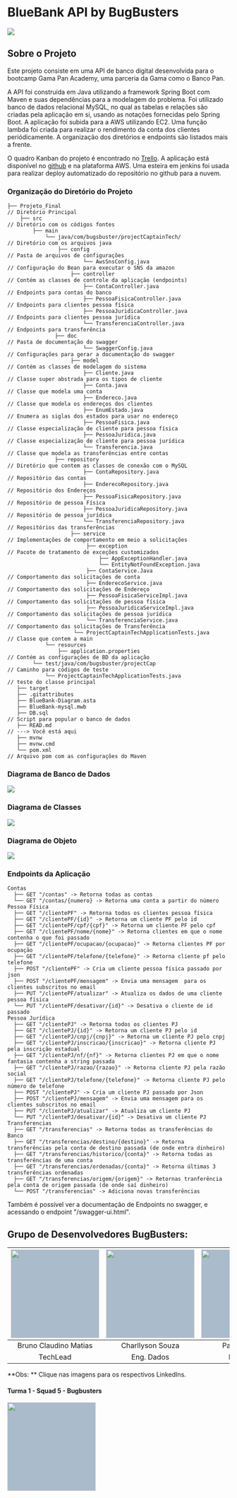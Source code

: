 # BlueBank  API by BugBusters

![](https://github.com/TML45/Projeto_Final/blob/developer/BlueBank.png?raw=true)

## Sobre o Projeto

Este projeto consiste em uma API de banco digital desenvolvida para o bootcamp Gama Pan Academy, uma parceria da Gama como o Banco Pan.

A API foi construída em Java utilizando a framework Spring Boot com Maven e suas dependências para a modelagem do problema. Foi utilizado banco de dados relacional MySQL, no qual as tabelas e  relações são criadas pela aplicação em si, usando as notações fornecidas pelo Spring Boot. A aplicação foi subida para a AWS utilizando EC2. Uma função lambda foi criada para realizar o rendimento da conta dos clientes periódicamente. A organização dos diretórios e endpoints são listados mais a frente.

O quadro Kanban do projeto é encontrado no [Trello](https://trello.com/invite/b/Xe8WKBZ4/82ca1738ea2e196b0192582c6951c74d/quadro-kanban-bugbusters). A aplicação está disponível no [github](https://github.com/TML45/Projeto_Final) e na plataforma AWS. Uma esteira em jenkins foi usada para realizar deploy automatizado do repositório no github para a nuvem.

### Organização do Diretório do Projeto

```
├── Projeto_Final                                                        // Diretório Principal
    ├── src                                                              // Diretório com os códigos fontes
        ├── main
            └── java/com/bugsbuster/projectCaptainTech/                  // Diretório com os arquivos java
        	    ├── config                                               // Pasta de arquivos de configurações
​                        └── AwsSnsConfig.java                                // Configuração do Bean para executar o SNS da amazon
​                    ├── controller                                           // Contém as classes de controle da aplicação (endpoints)
​                        ├── ContaController.java                             // Endpoints para contas do banco
​                        ├── PessoaFisicaController.java                      // Endpoints para clientes pessoa física
​                        ├── PessoaJuridicaController.java                    // Endpoints para clientes pessoa jurídica
​                        └── TransferenciaController.java                     // Endpoints para transferência
​        	    ├── doc                                                  // Pasta de documentação do swagger
​                        └── SwaggerConfig.java                               // Configurações para gerar a documentação do swagger
​                    ├── model                                                // Contém as classes de modelagem do sistema
​                        ├── Cliente.java                                     // Classe super abstrada para os tipos de cliente
​                        ├── Conta.java                                       // Classe que modela uma conta
​                        ├── Endereco.java                                    // Classe que modela os endereços dos clientes
​                        ├── EnumEstado.java                                  // Enumera as siglas dos estados para usar no endereço
​                        ├── PessoaFisica.java                                // Classe especialização de cliente para pessoa física
​                        ├── PessoaJuridica.java                              // Classe especialização de cliente para pessoa jurídica
​                        └── Transferencia.java                               // Classe que modela as transferências entre contas
​        	    ├── repository                                           // Diretório que contem as classes de conexão com o MySQL
​                        ├── ContaRepository.java                             // Repositório das contas
​                        ├── EnderecoRepository.java                          // Repositório dos Endereços
​                        ├── PessoaFisicaRepository.java                      // Repositório de pessoa Física
​                        ├── PessoaJuridicaRepository.java                    // Repositório de pessoa jurídica
​                        └── TransferenciaRepository.java                     // Repositórios das transferências
​                    ├── service                                              // Implementações de comportamento em meio a solicitações
                         ├── exception                                        // Pacote de tratamento de exceções customizados
                             ├── AppExceptionHandler.java
                             └── EntityNotFoundException.java
                         ├── ContaService.Java                                // Comportamento das solicitações de conta
                         ├── EnderecoService.java                             // Comportamento das solicitações de Endereço
                         ├── PessoaFisicaServiceImpl.java                     // Comportamento das solicitações de pessoa física
                         ├── PessoaJuridicaServiceImpl.java                   // Comportamento das solicitações de pessoa jurídica
                         └── TransferenciaService.java                        // Comportamento das solicitações de Transferência
                     └── ProjectCaptainTechApplicationTests.java              // Classe que contem a main
            └── resources
                ├── application.properties                                    // Contém as configurações de BD da aplicação
        └── test/java/com/bugsbuster/projectCap                               // Caminho para códigos de teste
            └── ProjectCaptainTechApplicationTests.java         	          // teste do classe principal
   ├── target
   ├── .gitattributes
   ├── BlueBank-Diagram.asta
   ├── BlueBank-mysql.mwb
   ├── DB.sql                                                                // Script para popular o banco de dados
   ├── READ.md                                                               // ---> Você está aqui
   ├── mvnw
   ├── mvnw.cmd
   └── pom.xml                                                               // Arquivo pom com as configurações do Maven

```

### Diagrama de Banco de Dados

![](https://github.com/TML45/Projeto_Final/blob/developer/RelationalDiagram.png?raw=true)

### Diagrama de Classes

![](https://github.com/TML45/Projeto_Final/blob/developer/ClassDiagram.png?raw=true)

### Diagrama de Objeto

![](https://github.com/TML45/Projeto_Final/blob/developer/ObjectDiagram.png?raw=true)

### Endpoints da Aplicação

```
Contas
  ├── GET "/contas" -> Retorna todas as contas
  └── GET "/contas/{numero} -> Retorna uma conta a partir do número
Pessoa Física
  ├── GET "/clientePF" -> Retorna todos os clientes pessoa física
  ├── GET "/clientePF/{id}" -> Retorna um cliente PF pelo id
  ├── GET "/clientePF/cpf/{cpf}" -> Retorna um cliente PF pelo cpf
  ├── GET "/clientePF/nome/{nome}" -> Retorna clientes em que o nome contenha o que foi passado
  ├── GET "/clientePF/ocupacao/{ocupacao}" -> Retorna clientes PF por ocupação
  ├── GET "/clientePF/telefone/{telefone}" -> Retorna cliente pf pelo telefone
  ├── POST "/clientePF" -> Cria um cliente pessoa física passado por json
  ├── POST "/clientePF/mensagem" -> Envia uma mensagem  para os clientes subscritos no email
  ├── PUT "/clientePF/atualizar" -> Atualiza os dados de uma cliente pessoa física
  └── PUT "/clientePF/desativar/{id}" -> Desativa o cliente de id passado
Pessoa Jurídica
  ├── GET "/clientePJ" -> Retorna todos os clientes PJ
  ├── GET "/clientePJ/{id}" -> Retorna um cliente PJ pelo id
  ├── GET "/clientePJ/cnpj/{cnpj}" -> Retorna um cliente PJ pelo cnpj
  ├── GET "/clientePJ/inscricao/{inscricao}" -> Retorna cliente PJ pela inscrição estadual
  ├── GET "/clientePJ/nf/{nf}" -> Retorna clientes PJ em que o nome fantasia contenha a string passada
  ├── GET "/clientePJ/razao/{razao}" -> Retorna cliente PJ pela razão social
  ├── GET "/clientePJ/telefone/{telefone}" -> Retorna cliente PJ pelo número de telefone
  ├── POST "/clientePJ" -> Cria um cliente PJ passado por Json
  ├── POST "/clientePJ/mensagem" -> Envia uma mensagem para os clientes subscritos no email
  ├── PUT "/clientePJ/atualizar" -> Atualiza um cliente PJ
  └── PUT "/clientePJ/desativar/{id}" -> Desativa um cliente PJ
Transferencias
  ├── GET "/transferencias" -> Retorna todas as transferências do Banco
  ├── GET "/transferencias/destino/{destino}" -> Retorna transferências pela conta de destino passada (de onde entra dinheiro)
  ├── GET "/transferencias/historico/{conta}" -> Retorna todas as transferências de uma conta
  ├── GET "/transferencias/ordenadas/{conta}" -> Retorna últimas 3 transferências ordenadas
  ├── GET "/transferencias/origem/{origem}" -> Retornas tranferência pela conta de origem passada (de onde saí dinheiro)
  └── POST "/transferencias" -> Adiciona novas transferências
```

Também é possível ver a documentação de Endpoints no swagger, e acessando o endpoint "/swagger-ui.html".

## **Grupo de Desenvolvedores BugBusters:**

| <a href="https://www.linkedin.com/in/brunoclaudino/" target="blank"><img style="background-color: #abc" align="center" src="https://media-exp1.licdn.com/dms/image/C4D03AQHkHiqXw0XaTQ/profile-displayphoto-shrink_800_800/0/1572375836252?e=1640217600&v=beta&t=qFbgqvzb7j4XWUMK7njC4cHtLvWifbdDXOgAPE-x1EA" height="200" width="200" /></a> | <a href="https://www.linkedin.com/in/charllyson-souza-248576108/" target="blank"><img style="background-color: #abc" align="center" src="https://media-exp1.licdn.com/dms/image/C4E03AQH9Nv9sPVRdag/profile-displayphoto-shrink_200_200/0/1637415485830?e=1643241600&v=beta&t=HFJ6rtiQsLOn8Tsi16HDkBlr6dS4iQz0evx6X_9Sf6o" height="200" width="200" /></a> | <a href="https://www.linkedin.com/in/paulo-queiroz-7048b1a0" target="blank"><img style="background-color: #abc" align="center" src="https://ca.slack-edge.com/T02FTTBGALF-U02GFCYJPBN-9868142ab62f-512" height="200" width="200" /></a> | <a href="https://www.linkedin.com/in/jadergreiner/" target="blank"><img style="background-color: #abc" align="center" src="https://media-exp1.licdn.com/dms/image/C4D03AQFEoP9EyJQb8A/profile-displayphoto-shrink_800_800/0/1629280866731?e=1643241600&v=beta&t=YqOTfjreEJd2fyAtW2OExNGcd7H3f2iO58sKjyBvKcA" height="200" width="200" /></a> | <a href="https://www.linkedin.com/in/tassio-linhares-6b3b07226/"><img style="background-color: #abc" align="center" src="https://ca.slack-edge.com/T02FTTBGALF-U02GGE4376Y-9e8d00e36951-512" height="200" width="200" /></a> |
| :----------------------------------------------------------: | :----------------------------------------------------------: | :----------------------------------------------------------: | :----------------------------------------------------------: | :----------------------------------------------------------: |
|                    Bruno Claudino Matias                     |                       Charllyson Souza                       |                        Paulo Queiroz                         |                        Jader Greiner                         |                       Tassio Linhares                        |
|TechLead                                                              |  Eng. Dados                                                            |                                                     Developer         |           Developer                                                   |           Eng. Cloud                                                   |

**Obs: ** Clique nas imagens para os respectivos LinkedIns.



#### Turma 1 - Squad 5 - Bugbusters

<a href="https://www.linkedin.com/in/brunoclaudino/" target="blank"><img style="background-color: #abc" align="center" src="https://github.com/TML45/Projeto_Final/blob/developer/BugBusters.png?raw=true" height="200" width="200" /></a>

